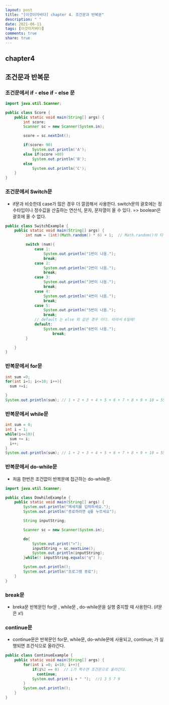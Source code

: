 ```yaml
---
layout: post
title: "[이것이자바다] chapter 4. 조건문과 반복문"
description: " "
date: 2021-06-11
tags: [이것이자바다]
comments: true
share: true
---
```


## chapter4
## 조건문과 반복문

### 조건문에서 if - else if - else 문 

```java
import java.util.Scanner;

public class Score {
    public static void main(String[] args) {
        int score;
        Scanner sc = new Scanner(System.in);

        score = sc.nextInt();

        if(score> 90)
            System.out.println('A');
        else if(score >80)
            System.out.println('B');
        else
            System.out.println('C');
    }
}
```

### 조건문에서 Switch문 
* if문과 비슷한데 case가 많은 경우 더 깔끔해서 사용한다. switch문의 괄호에는 정수타입이나 정수값을 산출하는 연산식, 문자, 문자열이 올 수 있다.  => boolean은 괄호에 올 수 없다. <br>


```java
public class SwitchExample {
    public static void main(String[] args) {
         int num = (int)(Math.random() * 6) + 1;  // Math.random()의 타입은 double 형.

         switch (num){
             case 1:
                 System.out.println("1번이 나옴.");
                 break;
             case 2:
                 System.out.println("2번이 나옴.");
                 break;
             case 3:
                 System.out.println("3번이 나옴.");
                 break;
             case 4:
                 System.out.println("4번이 나옴.");
                 break;
             case 5:
                 System.out.println("5번이 나옴.");
                 break;
             // default 는 else 와 같은 경우 이다. 따라서 6일때!
             default:
                 System.out.println("6번이 나옴.");
                     break;
         }

    }
}
```

### 반복문에서 for문

```java
int sum =0;
for(int i=1; i<=10; i++){
  sum +=i;

}
System.out.println(sum); // 1 + 2 + 3 + 4 + 5 + 6 + 7 + 8 + 9 + 10 = 55.
```

### 반복문에서 while문 

```java
int sum = 0;
int i = 1;
while(i<=10){
  sum += i;
  i++;
}
System.out.println(sum); // 1 + 2 + 3 + 4 + 5 + 6 + 7 + 8 + 9 + 10 = 55.
```

### 반복문에서 do-while문
* 처음 한번은 조건없이 반복문에 접근하는 do-while문.

```java
import java.util.Scanner;

public class DowhileExample {
    public static void main(String[] args) {
        System.out.println("메세지를 입력하세요.");
        System.out.println("종료하려면 q를 누르세요");

        String inputString;

        Scanner sc = new Scanner(System.in);

        do{
            System.out.print(">");
            inputString = sc.nextLine();
            System.out.println(inputString);
        }while(! inputString.equals("q") );

        System.out.println();
        System.out.println("프로그램 종료");
    }
}
```


### break문
* breka문 반복문인 for문 , while문 , do-while문을 실행 중지할 때 사용한다. (if문은 x!) 

### continue문

* continue문은 반복문인 for문, while문, do-while문에 사용되고, continue; 가 실행되면 조건식으로 올라간다. 

```java
public class ContinueExample {
    public static void main(String[] args) {
        for(int i =0; i<10; i++){
            if(i%2 == 0)  // i가 짝수면 조건문으로 올라간다.
              continue; 
            System.out.print(i + " ");  //1 3 5 7 9
        }
        System.out.println(); 
    }
}
```

